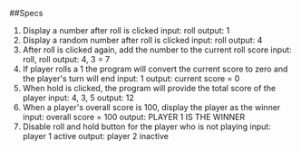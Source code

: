 
##Specs
1. Display a number after roll is clicked
input: roll
output: 1
2. Display a random number after roll is clicked
input: roll
output: 4
3. After roll is clicked again, add the number to the current roll score
input: roll, roll
output: 4, 3 = 7
4. If player rolls a 1 the program will convert the current score to zero and the player's turn will end
input: 1
output: current score = 0
5. When hold is clicked, the program will provide the total score of the player
input: 4, 3, 5
output: 12
6. When a player's overall score is 100, display the player as the winner
input: overall score = 100
output: PLAYER 1 IS THE WINNER
7. Disable roll and hold button for the player who is not playing
input: player 1 active
output: player 2 inactive
